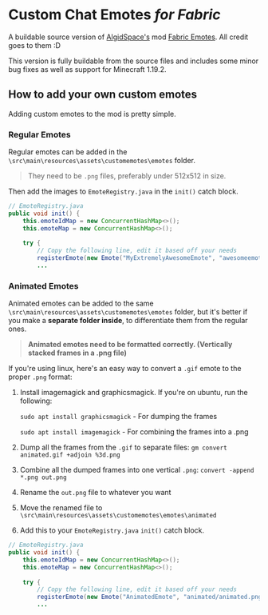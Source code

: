 # Custom Chat Emotes _for Fabric_

A buildable source version of [AlgidSpace's](https://authors.curseforge.com/members/algidspace) mod
[Fabric Emotes](https://www.curseforge.com/minecraft/mc-mods/fabric-emotes).
All credit goes to them :D

This version is fully buildable from the source files and includes some minor bug fixes as well as support for Minecraft 1.19.2. 


## How to add your own custom emotes

Adding custom emotes to the mod is pretty simple. 

### Regular Emotes

Regular emotes can be added in the `\src\main\resources\assets\customemotes\emotes` folder.

>They need to be `.png` files, preferably under 512x512 in size. 

Then add the images to `EmoteRegistry.java` in the `init()` catch block.

```java
// EmoteRegistry.java
public void init() {
    this.emoteIdMap = new ConcurrentHashMap<>();
    this.emoteMap = new ConcurrentHashMap<>();
        
    try { 
        // Copy the following line, edit it based off your needs
        registerEmote(new Emote("MyExtremelyAwesomeEmote", "awesomeemote.png"));
        ...
```

### Animated Emotes

Animated emotes can be added to the same `\src\main\resources\assets\customemotes\emotes` folder, 
but it's better if you make a **separate folder inside**, to differentiate them from the regular ones.

> **Animated emotes need to be formatted correctly. (Vertically stacked frames in a .png file)**

If you're using linux, here's an easy way to convert a `.gif` emote to the proper `.png` format:
1. Install imagemagick and graphicsmagick. If you're on ubuntu, run the following:

    `sudo apt install graphicsmagick` - For dumping the frames

    `sudo apt install imagemagick` - For combining the frames into a .png

2. Dump all the frames from the `.gif` to separate files: `gm convert animated.gif +adjoin %3d.png`
3. Combine all the dumped frames into one vertical `.png`:  `convert -append *.png out.png`
4. Rename the `out.png` file to whatever you want
5. Move the renamed file to `\src\main\resources\assets\customemotes\emotes\animated`
6. Add this to your `EmoteRegistry.java` `init()` catch block.
```java
// EmoteRegistry.java
public void init() {
    this.emoteIdMap = new ConcurrentHashMap<>();
    this.emoteMap = new ConcurrentHashMap<>();
        
    try { 
        // Copy the following line, edit it based off your needs
        registerEmote(new Emote("AnimatedEmote", "animated/animated.png", 60)); // The last number is the time per frame, 60 is 0.6 s
        ...
```

    